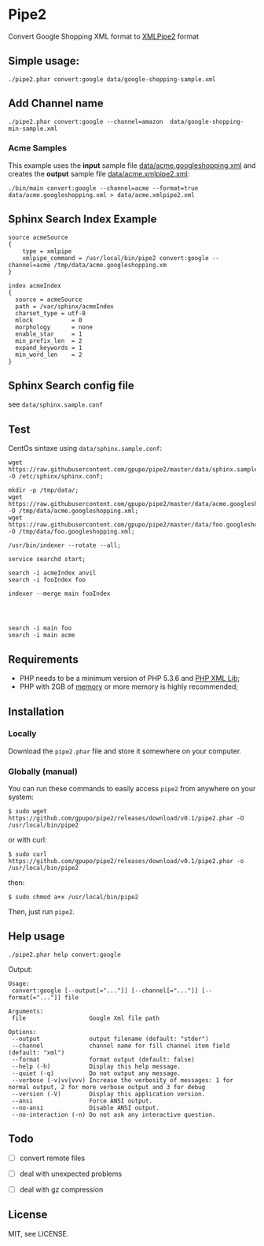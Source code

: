 # Pipe2

Convert Google Shopping XML format to [XMLPipe2](http://sphinxsearch.com/docs/current.html#xmlpipe2) format


## Simple usage:

    ./pipe2.phar convert:google data/google-shopping-sample.xml


## Add Channel name

    ./pipe2.phar convert:google --channel=amazon  data/google-shopping-min-sample.xml

### Acme Samples

This example uses the **input** sample file [data/acme.googleshopping.xml](https://github.com/gpupo/pipe2/blob/master/data/acme.googleshopping.xml)
 and creates the **output** sample file [data/acme.xmlpipe2.xml](https://github.com/gpupo/pipe2/blob/master/data/acme.xmlpipe2.xml):

    ./bin/main convert:google --channel=acme --format=true data/acme.googleshopping.xml > data/acme.xmlpipe2.xml


## Sphinx Search Index Example

    source acmeSource
    {
        type = xmlpipe
        xmlpipe_command = /usr/local/bin/pipe2 convert:google --channel=acme /tmp/data/acme.googleshopping.xm
    }

    index acmeIndex
    {
      source = acmeSource
      path = /var/sphinx/acmeIndex
      charset_type = utf-8
      mlock           = 0
      morphology      = none
      enable_star     = 1
      min_prefix_len  = 2
      expand_keywords = 1
      min_word_len    = 2
    }


## Sphinx Search config file

see ``data/sphinx.sample.conf``


## Test

CentOs sintaxe using ``data/sphinx.sample.conf``:


    wget https://raw.githubusercontent.com/gpupo/pipe2/master/data/sphinx.sample.conf -O /etc/sphinx/sphinx.conf;

    mkdir -p /tmp/data/;
    wget https://raw.githubusercontent.com/gpupo/pipe2/master/data/acme.googleshopping.xml -O /tmp/data/acme.googleshopping.xml;
    wget https://raw.githubusercontent.com/gpupo/pipe2/master/data/foo.googleshopping.xml -O /tmp/data/foo.googleshopping.xml;

    /usr/bin/indexer --rotate --all;

    service searchd start;

    search -i acmeIndex anvil
    search -i fooIndex foo

    indexer --merge main fooIndex




    search -i main foo
    search -i main acme

## Requirements

- PHP needs to be a minimum version of PHP 5.3.6 and [PHP XML Lib](http://php.net/manual/en/dom.setup.php);
- PHP with 2GB of [memory](http://php.net/memory-limit) or more memory is highly recommended;

## Installation

### Locally

Download the ``pipe2.phar`` file and store it somewhere on your computer.

### Globally (manual)

You can run these commands to easily access ``pipe2`` from anywhere on
your system:

    $ sudo wget https://github.com/gpupo/pipe2/releases/download/v0.1/pipe2.phar -O /usr/local/bin/pipe2

or with curl:

    $ sudo curl https://github.com/gpupo/pipe2/releases/download/v0.1/pipe2.phar -o /usr/local/bin/pipe2

then:

    $ sudo chmod a+x /usr/local/bin/pipe2

Then, just run ``pipe2``.


## Help usage

    ./pipe2.phar help convert:google

Output:

    Usage:
     convert:google [--output[="..."]] [--channel[="..."]] [--format[="..."]] file

    Arguments:
     file                  Google Xml file path

    Options:
     --output              output filename (default: "stder")
     --channel             channel name for fill channel item field (default: "xml")
     --format              format output (default: false)
     --help (-h)           Display this help message.
     --quiet (-q)          Do not output any message.
     --verbose (-v|vv|vvv) Increase the verbosity of messages: 1 for normal output, 2 for more verbose output and 3 for debug
     --version (-V)        Display this application version.
     --ansi                Force ANSI output.
     --no-ansi             Disable ANSI output.
     --no-interaction (-n) Do not ask any interactive question.

## Todo

- [ ] convert remote files
- [ ] deal with unexpected problems
- [ ] deal with gz compression


## License

MIT, see LICENSE.